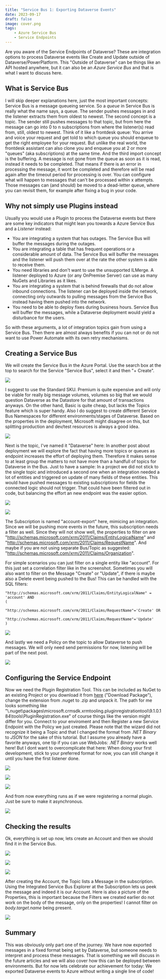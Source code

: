```yaml
---
title: "Service Bus 1: Exporting Dataverse Events"
date: 2023-09-17
draft: false
image: cover.png
tags:
    - Azure Service Bus
    - Service Endpoints
---
```


Are you aware of the Service Endpoints of Dataverse? These are integration options to process Dataverse events like Create and Update outside of Dataverse/PowerPlatform. This "Outside of Dataverse" can be things like an API hosted anywhere, but it can also be an _Azure Service Bus_ and that is what I want to discuss here.

## What is Service Bus
I will skip deeper explanations here, just the most important concepts: Service Bus is a message queueing service. So a _queue_ in Service Bus is really what the name says, a queue. The sender pushes messages in and the listener extracts them from oldest to newest. 
The second concept is a topic. The sender still pushes messages to that topic, but from here the message can go into 0 to n subscriptions from where the listener(s) read from, still, oldest to newest. Think of it like a frontdesk queue: You arrive and voice your request and get told to which queue you should enqueue to get the right employee for your request. But unlike the real world, the frontdesk assistant can also clone you and enqueue you at 2 or more "queues" (aka subscriptions) at the same time. 
And the third import concept is the buffering. A message is not gone from the queue as soon as it is read, instead it needs to be completed. That means if there is an error in processing the message, it wont be completed and therefore will be read again after the timeout period for processing is over. You can configure what will happen to messages that can't be processed within x attempts. Those messages can (and should) be moved to a dead-letter queue, where you can revisit them, for example after fixing a bug in your code.

## Why not simply use Plugins instead
Usually you would use a Plugin to process the Dataverse events but there are some key indicators that might lean you towards a Azure Service Bus and a _Listener_ instead:
- You are integrating a system that has outages. The Service Bus will buffer the messages during the outages.
- You are integrating a table that has frequent operations or a considerable amount of data. The Service Bus will buffer the messages and the listener will push them over at the rate the other system is able to receive them.
- You need libraries and don't want to use the unsupported ILMerge. A listener deployed to Azure (or any OnPremise Server) can use as many NuGets and Libraries as it likes.
- You are integrating a system that is behind firewalls that do not allow inbound connections. The listener can be deployed inside the network, connecting only outwards to pulling messages from the Service Bus instead having them pushed into the network.
- You need to be able to deploy fixes during business hours. Service Bus will buffer the messages, while a Dataverse deployment would yield a disturbance for the users.

So with these arguments, a lot of integration topics gain from using a Service Bus. Then there are almost always benefits if you can not or do not want to use Power Automate with its own retry mechanisms. 

## Creating a Service Bus
We will create the Service Bus in the Azure Portal. Use the search box at the top to search for the Service "Service Bus", select it and then "+ Create".

![](NewServiceBus.png)

I suggest to use the Standard SKU. Premium is quite expensive and will only be viable for really big message volumes, volumes so big that we would question Dataverse as the Datastore for that amount of transactions anyways. On the other hand, Basic is quite cheap, but lacks the Topics feature which is super handy.
Also I do suggest to create different Service Bus Namespaces for different environments/stages of Dataverse. Based on the properties in the deployment, Microsoft might disagree on this, but splitting production and dev/test resources is always a good idea.

![](NewTopic.png)

Next is the topic, I've named it "Dataverse" here: In another post about deployment we will explore the fact that having more topics or queues as endpoint increases the effort of deploying them. Therefore it makes sense to at least group the matters to not have more than a handfull of topics for Dataverse in the Bus.
Just to have a sample: In a project we did not stick to the single topic and introduced a second one when an integration needed a lot of entities and triggered on update of many fields of these entities. This would have pushed messages to existing subscriptions for fields the connected logic should not trigger. That could have been filtered out in code, but balancing the effort an new endpoint was the easier option.

![](Subscriptions.png)

![](NewSubscription.png)

The Subscription is named "account-export" here, mimicing an integration. Since we will be pushing more events in the future, this subscription needs a filter as well. Since they will not show well, the properties to filter on are "http://schemas.microsoft.com/xrm/2011/Claims/EntityLogicalName" and "http://schemas.microsoft.com/xrm/2011/Claims/RequestName". And maybe if you are not using separate Bus/Topic as suggested: "http://schemas.microsoft.com/xrm/2011/Claims/Organization".

For simple scenarios you can just filter on a single entity like "account". For this just set a correlation filter like in the screenshot. Sometimes you will also want to filter on the Message "Create" or "Update", if there is maybe also a Delete event being pushed to the Bus! This can be handled with the SQL filters:
```
"http://schemas.microsoft.com/xrm/2011/Claims/EntityLogicalName" = 'account' AND
(
	"http://schemas.microsoft.com/xrm/2011/Claims/RequestName"='Create' OR
	"http://schemas.microsoft.com/xrm/2011/Claims/RequestName"='Update'
)
```

![](NewFilter.png)

And lastly we need a Policy on the topic to allow Dataverse to push messages. We will only need send permissions for now, listening will be part of the next post.

![](NewPolicy.png)

## Configuring the Service Endpoint
Now we need the Plugin Registration Tool. This can be included as NuGet to an existing Project or you download it from [here](https://www.nuget.org/packages/Microsoft.CrmSdk.XrmTooling.PluginRegistrationTool) ("Download Package"), change the extension from .nuget to .zip and unpack it. The path for me looks something like "\\.nuget\packages\microsoft.crmsdk.xrmtooling.pluginregistrationtool\9.1.0.184\tools\PluginRegistration.exe" of course things like the version might differ for you.
Connect to your enviroment and then Register a new Service Endpoint with the Policy we just created. Please note that the wizard did not recognize it being a Topic and that I changed the format from _.NET Binary_ to _JSON_ for the sake of this tutorial. But I assume you already have a favorite anyways, one tip if you can use WebJobs: _.NET Binary_ works well here!
But I dont want to overcomplicate that here: When doing your first development, stick to your preferred format for now, you can still change it until you have the first listener done.

![](CreateServiceEndpoint.png)

![](ConnectionString.png)

![](Dialog.png)

And from now everything runs as if we were registering a normal plugin. Just be sure to make it asynchronous.

![](CreateStep.png)

## Checking the results
Ok, everything is set up now, lets create an Account and then we should find it in the Service Bus.

![](NewAccount.png)

![](TopicOverview.png)

![](MessageBody.png)

After creating the Account, the Topic lists a Message in the subscription. Using the Integrated Service Bus Explorer at the Subscription lets us peek the message and indeed it is our Account.
Here is also a picture of the Properties, this is important because the Filters we created earlier do not work on the body of the message, only on the properties! I cannot filter on _body.target.name_ being present.

![](MessageProperties.png)

## Summary
This was obviously only part one of the journey. We have now exported messages in a fixed format being set by Dataverse, but someone needs to interpret and process these messages. That is something we will discuss in the future articles and we will also cover how this can be deployed between environments. But for now lets celebrate our achievement for today: We exported Dataverse events to Azure without writing a single line of code!